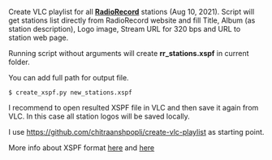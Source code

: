 Create VLC playlist for all [**RadioRecord**](https://radiorecord.ru) stations (Aug 10, 2021). Script will get stations list directly from RadioRecord website and fill Title, Album (as station description), Logo image, Stream URL for 320 bps and URL to station web page.

Running script without arguments will create **rr_stations.xspf** in current folder.

You can add full path for output file.

    $ create_xspf.py new_stations.xspf

I recommend to open resulted XSPF file in VLC and then save it again from VLC. In this case all station logos will be saved locally.

I use https://github.com/chitraanshpopli/create-vlc-playlist as starting point.

More info about XSPF format [here](https://www.xspf.org/xspf-v1.html) and [here](https://wiki.videolan.org/XSPF)
